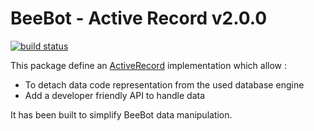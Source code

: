 BeeBot - Active Record v2.0.0
=============================

[![build status](https://ci.gitlab.com/projects/3613/status.png?ref=develop)](https://ci.gitlab.com/projects/3613?ref=develop)

This package define an [ActiveRecord](http://en.wikipedia.org/wiki/Active_record_pattern) implementation which allow :

* To detach data code representation from the used database engine
* Add a developer friendly API to handle data

It has been built to simplify BeeBot data manipulation.